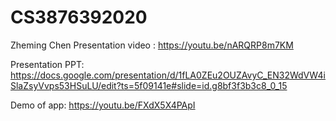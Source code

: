 # CS3876392020
Zheming Chen 
  Presentation video : https://youtu.be/nARQRP8m7KM
          
          
  Presentation PPT:  https://docs.google.com/presentation/d/1fLA0ZEu2OUZAvyC_EN32WdVW4iSlaZsyVvps53HSuLU/edit?ts=5f09141e#slide=id.g8bf3f3b3c8_0_15
           
           
  Demo of app: https://youtu.be/FXdX5X4PApI
